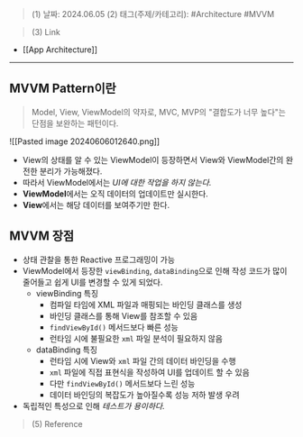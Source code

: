 >(1) 날짜: 2024.06.05
>(2) 태그(주제/카테고리): #Architecture #MVVM

>(3) Link
- [[App Architecture]]
---

## MVVM Pattern이란
> Model, View, ViewModel의 약자로, MVC, MVP의 "결합도가 너무 높다"는 단점을 보완하는 패턴이다.

![[Pasted image 20240606012640.png]]
- View의 상태를 알 수 있는 ViewModel이 등장하면서 View와 ViewModel간의 완전한 분리가 가능해졌다.
- 따라서 ViewModel에서는 *UI에 대한 작업을 하지 않는다.*
- **ViewModel**에서는 오직 데이터의 업데이트만 실시한다.
- **View**에서는 해당 데이터를 보여주기만 한다.


## MVVM 장점
- 상태 관찰을 통한 Reactive 프로그래밍이 가능
- ViewModel에서 등장한 `viewBinding`, `dataBinding`으로 인해 작성 코드가 많이 줄어들고 쉽게 UI를 변경할 수 있게 되었다.
	- viewBinding 특징
		- 컴파일 타임에 XML 파일과 매핑되는 바인딩 클래스를 생성
		- 바인딩 클래스를 통해 View를 참조할 수 있음
		- `findViewById()` 메서드보다 빠른 성능
		- 런타임 시에 불필요한 `xml` 파일 분석이 필요하지 않음
	- dataBinding 특징
		- 런타임 시에 View와 `xml` 파일 간의 데이터 바인딩을 수행
		- `xml` 파일에 직접 표현식을 작성하여 UI를 업데이트 할 수 있음
		- 다만 `findViewById()` 메서드보다 느린 성능
		- 데이터 바인딩의 복잡도가 높아질수록 성능 저하 발생 우려
- 독립적인 특성으로 인해 *테스트가 용이하다.*

>(5) Reference

